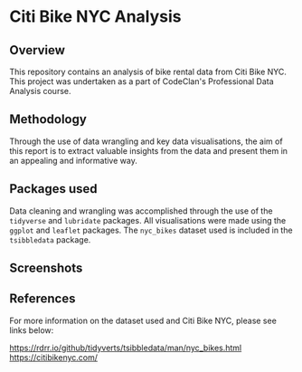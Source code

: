 # Citi Bike NYC Analysis

## Overview

This repository contains an analysis of bike rental data from Citi Bike NYC. This project was undertaken as a part of CodeClan's Professional Data Analysis course.

## Methodology

Through the use of data wrangling and key data visualisations, the aim of this report is to extract valuable insights from the data and present them in an appealing and informative way.

## Packages used

Data cleaning and wrangling was accomplished through the use of the `tidyverse` and `lubridate` packages. All visualisations were made using the `ggplot` and `leaflet` packages. The `nyc_bikes` dataset used is included in the `tsibbledata` package.

## Screenshots

## References

For more information on the dataset used and Citi Bike NYC, please see links below:

https://rdrr.io/github/tidyverts/tsibbledata/man/nyc_bikes.html
https://citibikenyc.com/